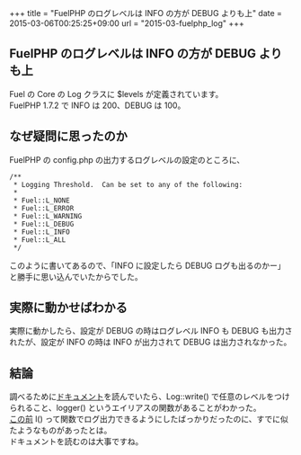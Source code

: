 +++
title = "FuelPHP のログレベルは INFO の方が DEBUG よりも上"
date = 2015-03-06T00:25:25+09:00
url = "2015-03-fuelphp_log"
+++

## FuelPHP のログレベルは INFO の方が DEBUG よりも上

Fuel の Core の Log クラスに $levels が定義されています。  
FuelPHP 1.7.2 で INFO は 200、DEBUG は 100。

## なぜ疑問に思ったのか

FuelPHP の config.php の出力するログレベルの設定のところに、

```
/**
 * Logging Threshold.  Can be set to any of the following:
 *
 * Fuel::L_NONE
 * Fuel::L_ERROR
 * Fuel::L_WARNING
 * Fuel::L_DEBUG
 * Fuel::L_INFO
 * Fuel::L_ALL
 */
```

このように書いてあるので、「INFO に設定したら DEBUG ログも出るのかー」と勝手に思い込んでいたからでした。

## 実際に動かせばわかる

実際に動かしたら、設定が DEBUG の時はログレベル INFO も DEBUG も出力されたが、設定が INFO の時は INFO が出力されて DEBUG は出力されなかった。

## 結論

調べるために[ドキュメント](http://fuelphp.com/docs/classes/log.html)を読んでいたら、Log::write() で任意のレベルをつけられること、logger() というエイリアスの関数があることがわかった。  
[この前](http://blog.5000164.jp/2015-03-fuelphp_debug/) l() って関数でログ出力できるようにしたばっかりだったのに、すでに似たようなものがあったとは。  
ドキュメントを読むのは大事ですね。
